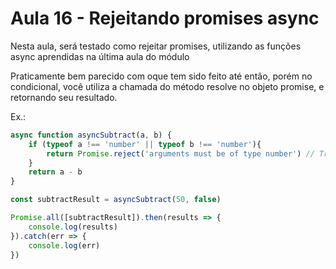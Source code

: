 # Aula 16 - Rejeitando promises async
Nesta aula, será testado como rejeitar promises, utilizando as funções async aprendidas na última aula do módulo

Praticamente bem parecido com oque tem sido feito até então, porém no condicional, você utiliza a chamada do método resolve no objeto promise, e retornando seu resultado.

Ex.:
```js
async function asyncSubtract(a, b) {
    if (typeof a !== 'number' || typeof b !== 'number'){
        return Promise.reject('arguments must be of type number') // Tratamento de rejeição é feita similar às outras aulas sobre promises
    }
    return a - b
}

const subtractResult = asyncSubtract(50, false) 

Promise.all([subtractResult]).then(results => {
    console.log(results)
}).catch(err => {
    console.log(err) 
})
```